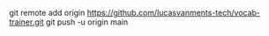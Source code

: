 git remote add origin https://github.com/lucasvanments-tech/vocab-trainer.git
git push -u origin main